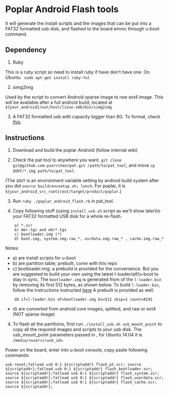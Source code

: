 # Poplar Android Flash tools

It will generate the install scripts and the images that can be put into a FAT32 formatted usb disk, and flashed to the board emmc through u-boot command.

## Dependency

1. Ruby

This is a ruby script so need to install ruby if have don't have one.
On Ubuntu ` sudo apt-get install ruby-ful`

2. simg2img

Used by the script to convert Android sparse image to raw ext4 image. This will be available after a full android build, located at `${your_android}/out/host/linux-x86/bin/simg2img`

3. A FAT32 formatted usb with capacity bigger than 8G. To format, check [this](https://askubuntu.com/questions/22381/how-to-format-a-usb-flash-drive).

## Instructions

1. Download and build the poplar Android (follow internal wiki)

2. Check the pat tool to anywhere you want. `git clone git@github.com:pierrchen/pat.git /path/to/pat_tool`; and move `cp $OUT/*.img path/to/pat_tool`. 

(The `$OUT` is an environment variable setting by android build system after you did `source build/envsetup.sh; lunch`. For poplar, it is `${your_android_src_root}/out/target/product/poplar`.) 

3. Run `ruby ./poplar_android_flash.rb` in pat_tool.

4. Copy following stuff (using `install_usb.sh` script as we'll show later)to your FAT32 formatted USB disk for a whole re-flash. 

```
    a) *.scr
    b) mbr.tgz and ebr*.tgz
    c) bootloader.img (*)
    d) boot.img, system.img.raw_*, usrdata.img.raw_* , cache.img.raw_*
```

Notes:

- a) are install scripts for u-boot
- b) are partition table; prebuilt, come with this repo
- c) bootloader.img; a prebuild is provided for the convenience. But you are suggested to build your own using the latest l-loader/atf/u-boot to stay in sync. The `bootloader.img` is generated from of the `l-loader.bin` by removing its first 512 bytes, as shown below. To build `l-loader.bin`, follow the instructions instructed [here](https://github.com/Linaro/poplar-tools/blob/latest/build_instructions.md)
A prebuilt is provided as well.

```
    dd if=l-loader.bin of=bootloader.img bs=512 skip=1 count=8191
```

- d) are converted from android core images, splitted, and raw or ext4 (NOT sparse image)

4. To flash all the partitions, first run `./install_usb.sh usb_mount_point` to copy all the required images and scripts to your usb disk. The usb_mount_point parameters passed in , for Ubuntu 14.04 it is `/media/<user>/<usb_id>`.

Power on the board, enter into u-boot console, copy paste following commands:

```
usb reset;fatload usb 0:1 ${scriptaddr} flash_pt.scr; source ${scriptaddr};fatload usb 0:1 ${scriptaddr} flash_bootloader.scr; source ${scriptaddr};fatload usb 0:1 ${scriptaddr} flash_system.scr; source ${scriptaddr};fatload usb 0:1 ${scriptaddr} flash_userdata.scr; source ${scriptaddr};fatload usb 0:1 ${scriptaddr} flash_cache.scr; source ${scriptaddr};
```
